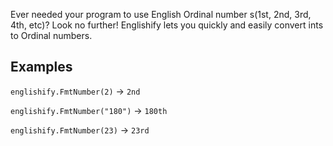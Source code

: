 Ever needed your program to use English Ordinal number s(1st, 2nd, 3rd, 4th, etc)? Look no further! Englishify lets you quickly and easily convert ints to Ordinal numbers.

## Examples

`englishify.FmtNumber(2)` -> `2nd`

`englishify.FmtNumber("180")` -> `180th`

`englishify.FmtNumber(23)` -> `23rd`
